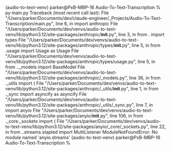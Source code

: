 (audio-to-text-venv) parker@PxB-MBP-16 Audio-To-Text-Transcription % py main.py
Traceback (most recent call last):
  File "/Users/parker/Documents/dev/claude-engineer/_Projects/Audio-To-Text-Transcription/main.py", line 6, in <module>
    import anthropic
  File "/Users/parker/Documents/dev/venvs/audio-to-text-venv/lib/python3.12/site-packages/anthropic/__init__.py", line 3, in <module>
    from . import types
  File "/Users/parker/Documents/dev/venvs/audio-to-text-venv/lib/python3.12/site-packages/anthropic/types/__init__.py", line 5, in <module>
    from .usage import Usage as Usage
  File "/Users/parker/Documents/dev/venvs/audio-to-text-venv/lib/python3.12/site-packages/anthropic/types/usage.py", line 5, in <module>
    from .._models import BaseModel
  File "/Users/parker/Documents/dev/venvs/audio-to-text-venv/lib/python3.12/site-packages/anthropic/_models.py", line 36, in <module>
    from ._utils import (
  File "/Users/parker/Documents/dev/venvs/audio-to-text-venv/lib/python3.12/site-packages/anthropic/_utils/__init__.py", line 1, in <module>
    from ._sync import asyncify as asyncify
  File "/Users/parker/Documents/dev/venvs/audio-to-text-venv/lib/python3.12/site-packages/anthropic/_utils/_sync.py", line 7, in <module>
    import anyio
  File "/Users/parker/Documents/dev/venvs/audio-to-text-venv/lib/python3.12/site-packages/anyio/__init__.py", line 106, in <module>
    from ._core._sockets import (
  File "/Users/parker/Documents/dev/venvs/audio-to-text-venv/lib/python3.12/site-packages/anyio/_core/_sockets.py", line 22, in <module>
    from ..streams.stapled import MultiListener
ModuleNotFoundError: No module named 'anyio.streams'
(audio-to-text-venv) parker@PxB-MBP-16 Audio-To-Text-Transcription % 
